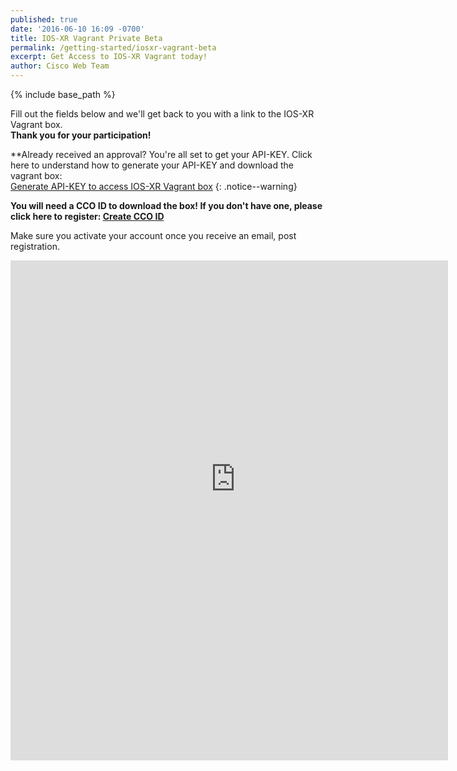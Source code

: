 ```yaml
---
published: true
date: '2016-06-10 16:09 -0700'
title: IOS-XR Vagrant Private Beta
permalink: /getting-started/iosxr-vagrant-beta
excerpt: Get Access to IOS-XR Vagrant today!
author: Cisco Web Team
---
```


{% include base_path %}

Fill out the fields below and we'll get back to you with a link to the
IOS-XR Vagrant box.  
**Thank you for your participation!**   

**Already received an approval? You're all set to get your API-KEY. Click here to understand how to generate your API-KEY and download the vagrant box:  
[Generate API-KEY to access IOS-XR Vagrant box](https://xrdocs.github.io/getting-started/steps-download-iosxr-vagrant)
{: .notice--warning}

>
**You will need a CCO ID to download the box! If you don't have one, please click here to register:  [Create CCO ID](http://tools.cisco.com/RPF/register/register.do)**  
>
Make sure you activate your account once you receive an email, post registration.



<div style="width: 700px; height: 800px; overflow: hidden">
<iframe src="https://docs.google.com/forms/d/1BFB-YEhllLuUQqPCxH5Z9UljtkyKLxyMG7lPmYEXReg/viewform?embedded=true" width="760" height="900" frameborder="0" marginheight="0" marginwidth="0" style="position: relative; top: -100px; left: -20px; bottom: -100px">Loading...</iframe>
</div>
